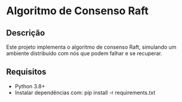 # Algoritmo de Consenso Raft

## Descrição
Este projeto implementa o algoritmo de consenso Raft, simulando um ambiente distribuído com nós que podem falhar e se recuperar.

## Requisitos
- Python 3.8+
- Instalar dependências com:
pip install -r requirements.txt
